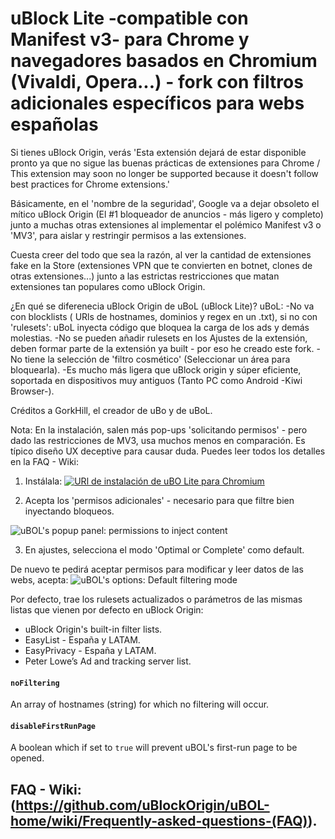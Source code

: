 # uBlock Lite -compatible con Manifest v3- para Chrome y navegadores basados en Chromium (Vivaldi, Opera...) - fork con filtros adicionales específicos para webs españolas

Si tienes uBlock Origin, verás 'Esta extensión dejará de estar disponible pronto ya que no sigue las buenas prácticas de extensiones para Chrome / This extension may soon no longer be supported because it doesn't follow best practices for Chrome extensions.'

Básicamente, en el 'nombre de la seguridad', Google va a dejar obsoleto el mítico uBlock Origin (El #1 bloqueador de anuncios - más ligero y completo) junto a muchas otras extensiones al implementar el polémico Manifest v3 o 'MV3', para aislar y restringir permisos a las extensiones. 

Cuesta creer del todo que sea la razón, al ver la cantidad de extensiones fake en la Store (extensiones VPN que te convierten en botnet, clones de otras extensiones...) junto a las estrictas restricciones que matan extensiones tan populares como uBlock Origin.



¿En qué se diferenecia uBlock Origin de uBoL (uBlock Lite)?
uBoL:
-No va con blocklists ( URls de hostnames, dominios y regex en un .txt), si no con 'rulesets': uBoL inyecta código que bloquea la carga de los ads y demás molestias.
-No se pueden añadir rulesets en los Ajustes de la extensión, deben formar parte de la extensión ya built - por eso he creado este fork.
-No tiene la selección de 'filtro cosmético' (Seleccionar un área para bloquearla).
-Es mucho más ligera que uBlock origin y súper eficiente, soportada en dispositivos muy antiguos (Tanto PC como Android -Kiwi Browser-).

Créditos a GorkHill, el creador de uBo y de uBoL. 

Nota: En la instalación, salen más pop-ups 'solicitando permisos' - pero dado las restricciones de MV3, usa muchos menos en comparación.
Es típico diseño UX deceptive para causar duda. Puedes leer todos los detalles en la FAQ - Wiki: 

<p align="center">

1) Instálala:
<a href="https://chrome.google.com/webstore/detail/ublock-origin-lite/ddkjiahejlhfcafbddmgiahcphecmpfh"><img src="https://user-images.githubusercontent.com/585534/107280622-91a8ea80-6a26-11eb-8d07-77c548b28665.png" alt="URl de instalación de uBO Lite para Chromium"></a>

2) Acepta los 'permisos adicionales' - necesario para que filtre bien inyectando bloqueos.

![uBOL's popup panel: permissions to inject content](https://user-images.githubusercontent.com/585534/195342612-85d109d9-9006-4eb5-95a5-fec8a4f233ea.png)

3) En ajustes, selecciona el modo 'Optimal or Complete' como default.

De nuevo te pedirá aceptar permisos para modificar y leer datos de las webs, acepta:
![uBOL's options: Default filtering mode](https://user-images.githubusercontent.com/585534/195343335-a0aa103e-621e-4137-9bcf-9821dc881be1.png)

Por defecto, trae los rulesets actualizados o parámetros de las mismas listas que vienen por defecto en uBlock Origin:
- uBlock Origin's built-in filter lists.
- EasyList - España y LATAM.
- EasyPrivacy - España y LATAM.
- Peter Lowe’s Ad and tracking server list.


#### `noFiltering`

An array of hostnames (string) for which no filtering will occur.

#### `disableFirstRunPage`

A boolean which if set to `true` will prevent uBOL's first-run page to be opened.

## FAQ - Wiki: (https://github.com/uBlockOrigin/uBOL-home/wiki/Frequently-asked-questions-(FAQ)).
